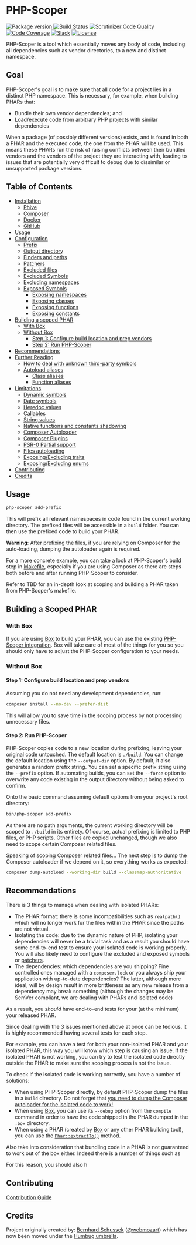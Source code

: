 # PHP-Scoper

[![Package version](https://img.shields.io/packagist/v/humbug/php-scoper.svg?style=flat-square)](https://packagist.org/packages/humbug/php-scoper)
[![Build Status](https://github.com/humbug/php-scoper/workflows/Build/badge.svg)](https://github.com/humbug/php-scoper/actions)
[![Scrutinizer Code Quality](https://img.shields.io/scrutinizer/g/humbug/php-scoper.svg?branch=main&style=flat-square)](https://scrutinizer-ci.com/g/humbug/php-scoper/?branch=main)
[![Code Coverage](https://scrutinizer-ci.com/g/humbug/php-scoper/badges/coverage.png?b=main)](https://scrutinizer-ci.com/g/humbug/php-scoper/?branch=main)
[![Slack](https://img.shields.io/badge/slack-%23humbug-red.svg?style=flat-square)](https://symfony.com/slack-invite)
[![License](https://img.shields.io/badge/license-MIT-red.svg?style=flat-square)](LICENSE)

PHP-Scoper is a tool which essentially moves any body of code, including all
dependencies such as vendor directories, to a new and distinct namespace.


## Goal

PHP-Scoper's goal is to make sure that all code for a project lies in a 
distinct PHP namespace. This is necessary, for example, when building PHARs that:

- Bundle their own vendor dependencies; and 
- Load/execute code from arbitrary PHP projects with similar dependencies

When a package (of possibly different versions) exists, and is found in both a PHAR
and the executed code, the one from the PHAR will be used. This means these
PHARs run the risk of raising conflicts between their bundled vendors and the
vendors of the project they are interacting with, leading to issues that are 
potentially very difficult to debug due to dissimilar or unsupported package versions.


## Table of Contents

- [Installation](docs/installation.md#installation)
    - [Phive](docs/installation.md#phive)
    - [Composer](docs/installation.md#composer)
    - [Docker](docs/installation.md#docker)
    - [GitHub](docs/installation.md#github)
- [Usage](#usage)
- [Configuration](docs/configuration.md#configuration)
    - [Prefix](docs/configuration.md#prefix)
    - [Output directory](docs/configuration.md#output-directory)
    - [Finders and paths](docs/configuration.md#finders-and-paths)
    - [Patchers](docs/configuration.md#patchers)
    - [Excluded files](docs/configuration.md#excluded-files)
    - [Excluded Symbols](docs/configuration.md#excluded-symbols)
    - [Excluding namespaces](docs/configuration.md#excluding-namespaces)
    - [Exposed Symbols](docs/configuration.md#exposed-symbols)
        - [Exposing namespaces](docs/configuration.md#exposing-namespaces)
        - [Exposing classes](docs/configuration.md#exposing-classes)
        - [Exposing functions](docs/configuration.md#exposing-functions)
        - [Exposing constants](docs/configuration.md#exposing-constants)
- [Building a scoped PHAR](#building-a-scoped-phar)
    - [With Box](#with-box)
    - [Without Box](#without-box)
        - [Step 1: Configure build location and prep vendors](#step-1-configure-build-location-and-prep-vendors)
        - [Step 2: Run PHP-Scoper](#step-2-run-php-scoper)
- [Recommendations](#recommendations)
- [Further Reading](docs/further-reading.md#further-reading)
    - [How to deal with unknown third-party symbols](docs/further-reading.md#how-to-deal-with-unknown-third-party-symbols)
    - [Autoload aliases](docs/further-reading.md#autoload-aliases)
        - [Class aliases](docs/further-reading.md#class-aliases)
        - [Function aliases](docs/further-reading.md#function-aliases)
- [Limitations](docs/limitations.md#limitations)
    - [Dynamic symbols](docs/limitations.md#dynamic-symbols)
    - [Date symbols](docs/limitations.md#date-symbols)
    - [Heredoc values](docs/limitations.md#heredoc-values)
    - [Callables](docs/limitations.md#callables)
    - [String values](docs/limitations.md#string-values)
    - [Native functions and constants shadowing](docs/limitations.md#native-functions-and-constants-shadowing)
    - [Composer Autoloader](docs/limitations.md#composer-autoloader)
    - [Composer Plugins](docs/limitations.md#composer-plugins)
    - [PSR-0 Partial support](docs/limitations.md#psr-0-partial-support)
    - [Files autoloading](docs/limitations.md#files-autoloading)
    - [Exposing/Excluding traits](docs/limitations.md#exposingexcluding-traits)
    - [Exposing/Excluding enums](docs/limitations.md#exposingexcluding-enums)
- [Contributing](#contributing)
- [Credits](#credits)


## Usage

```bash
php-scoper add-prefix
```

This will prefix all relevant namespaces in code found in the current working
directory. The prefixed files will be accessible in a `build` folder. You can
then use the prefixed code to build your PHAR.

**Warning**: After prefixing the files, if you are relying on Composer
for the auto-loading, dumping the autoloader again is required.

For a more concrete example, you can take a look at PHP-Scoper's build
step in [Makefile](Makefile), especially if you are using Composer as
there are steps both before and after running PHP-Scoper to consider.

Refer to TBD for an in-depth look at scoping and building a PHAR taken from
PHP-Scoper's makefile.


## Building a Scoped PHAR

### With Box

If you are using [Box][box] to build your PHAR, you can use the existing
[PHP-Scoper integration][php-scoper-integration]. Box will take care of
most of the things for you so you should only have to adjust the PHP-Scoper
configuration to your needs.


### Without Box

#### Step 1: Configure build location and prep vendors

Assuming you do not need any development dependencies, run:

```bash
composer install --no-dev --prefer-dist
```

This will allow you to save time in the scoping process by not
processing unnecessary files.


#### Step 2: Run PHP-Scoper

PHP-Scoper copies code to a new location during prefixing, leaving your original
code untouched. The default location is `./build`. You can change the default
location using the `--output-dir` option. By default, it also generates a random
prefix string. You can set a specific prefix string using the `--prefix` option.
If automating builds, you can set the `--force` option to overwrite any code
existing in the output directory without being asked to confirm.

Onto the basic command assuming default options from your project's root
directory:

```bash
bin/php-scoper add-prefix
```

As there are no path arguments, the current working directory will be scoped to
`./build` in its entirety. Of course, actual prefixing is limited to PHP files,
or PHP scripts. Other files are copied unchanged, though we also need to scope
certain Composer related files.

Speaking of scoping Composer related files... The next step is to dump the
Composer autoloader if we depend on it, so everything works as expected:

```bash
composer dump-autoload --working-dir build --classmap-authoritative
```


## Recommendations

There is 3 things to manage when dealing with isolated PHARs:

- The PHAR format: there is some incompatibilities such as `realpath()` which
  will no longer work for the files within the PHAR since the paths are not
  virtual.
- Isolating the code: due to the dynamic nature of PHP, isolating your
  dependencies will never be a trivial task and as a result you should have
  some end-to-end test to ensure your isolated code is working properly. You
  will also likely need to configure the excluded and exposed symbols or
  [patchers][patchers].
- The dependencies: which dependencies are you shipping? Fine controlled ones 
  managed with a `composer.lock` or you always ship your application with
  up-to-date dependencies? The latter, although more ideal, will by design
  result in more brittleness as any new release from a dependency may break
  something (although the changes may be SemVer compliant, we are dealing with
  PHARs and isolated code)

As a result, you _should_ have end-to-end tests for your (at the minimum) your 
released PHAR.

Since dealing with the 3 issues mentioned above at once can be tedious, it is
highly recommended having several tests for each step.

For example, you can have a test for both your non-isolated PHAR and your 
isolated PHAR, this way you will know which step is causing an issue. If the 
isolated PHAR is not working, you can try to test the isolated code directly 
outside the PHAR to make sure the scoping process is not the issue.

To check if the isolated code is working correctly, you have a number of solutions:

- When using PHP-Scoper directly, by default PHP-Scoper dump the files in a 
  `build` directory. Do not forget that
  [you need to dump the Composer autoloader for the isolated code to work!](#step-2-run-php-scoper).
- When using [Box][box], you can use its `--debug` option from the `compile` 
  command in order to have the code shipped in the PHAR dumped in the `.box` 
  directory.
- When using a PHAR (created by [Box][box] or any other PHAR building tool), 
  you can use the [`Phar::extractTo()`][phar-extract-to] method.

Also take into consideration that bundling code in a PHAR is not guaranteed to work
out of the box either. Indeed there is a number of things such as 

For this reason, you should also h


## Contributing

[Contribution Guide](CONTRIBUTING.md)


## Credits

Project originally created by: [Bernhard Schussek] ([@webmozart]) which has
now been moved under the
[Humbug umbrella][humbug].


[@webmozart]: https://twitter.com/webmozart
[Bernhard Schussek]: https://webmozart.io/
[box]: https://github.com/box-project/box
[humbug]: https://github.com/humbug
[patchers]: docs/configuration.md#patchers
[php-scoper-integration]: https://github.com/box-project/box/blob/main/doc/code-isolation.md#phar-code-isolation
[phar-extract-to]: https://secure.php.net/manual/en/phar.extractto.php
